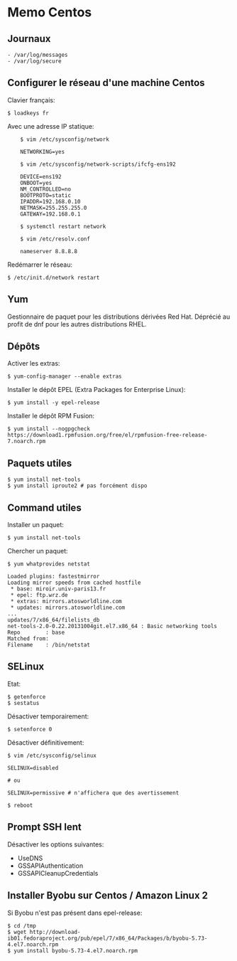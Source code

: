 # Memo Centos

## Journaux

	- /var/log/messages
	- /var/log/secure


## Configurer le réseau d'une machine Centos

Clavier français:

	$ loadkeys fr

Avec une adresse IP statique:

        $ vim /etc/sysconfig/network

        NETWORKING=yes

        $ vim /etc/sysconfig/network-scripts/ifcfg-ens192

        DEVICE=ens192
        ONBOOT=yes
        NM_CONTROLLED=no
        BOOTPROTO=static
        IPADDR=192.168.0.10
        NETMASK=255.255.255.0
        GATEWAY=192.168.0.1

        $ systemctl restart network

        $ vim /etc/resolv.conf

        nameserver 8.8.8.8

Redémarrer le réseau:

	$ /etc/init.d/network restart


## Yum

Gestionnaire de paquet pour les distributions dérivées Red Hat. Déprécié au profit de dnf pour les autres distributions
RHEL.


## Dépôts

Activer les extras:

	$ yum-config-manager --enable extras

Installer le dépôt EPEL (Extra Packages for Enterprise Linux):

	$ yum install -y epel-release

Installer le dépôt RPM Fusion:

	$ yum install --nogpgcheck https://download1.rpmfusion.org/free/el/rpmfusion-free-release-7.noarch.rpm


## Paquets utiles

	$ yum install net-tools
	$ yum install iproute2 # pas forcément dispo

## Command utiles

Installer un paquet:

	$ yum install net-tools

Chercher un paquet:

	$ yum whatprovides netstat

	Loaded plugins: fastestmirror
	Loading mirror speeds from cached hostfile
	 * base: miroir.univ-paris13.fr
	 * epel: ftp.wrz.de
	 * extras: mirrors.atosworldline.com
	 * updates: mirrors.atosworldline.com
	...
	updates/7/x86_64/filelists_db
	net-tools-2.0-0.22.20131004git.el7.x86_64 : Basic networking tools                      
	Repo        : base                                                                         
	Matched from:                                                                               
	Filename    : /bin/netstat


## SELinux
	
Etat:

	$ getenforce
	$ sestatus

Désactiver temporairement:

	$ setenforce 0

Désactiver définitivement:

	$ vim /etc/sysconfig/selinux

	SELINUX=disabled
	
	# ou

	SELINUX=permissive # n'affichera que des avertissement

	$ reboot


## Prompt SSH lent

Désactiver les options suivantes:
- UseDNS
- GSSAPIAuthentication
- GSSAPICleanupCredentials


## Installer Byobu sur Centos / Amazon Linux 2

Si Byobu n'est pas présent dans epel-release:

	$ cd /tmp
	$ wget http://download-ib01.fedoraproject.org/pub/epel/7/x86_64/Packages/b/byobu-5.73-4.el7.noarch.rpm
	$ yum install byobu-5.73-4.el7.noarch.rpm


